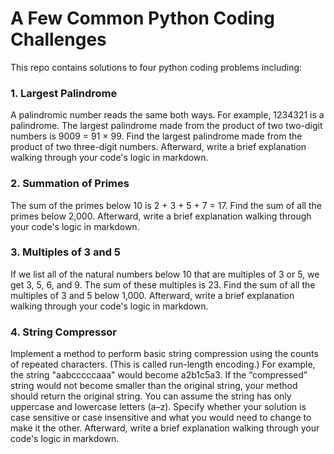 # A Few Common Python Coding Challenges

This repo contains solutions to four python coding problems including:

### 1. Largest Palindrome

A palindromic number reads the same both ways. For example, 1234321 is a palindrome. The largest palindrome made from the product of two two-digit numbers is 9009 = 91 × 99. Find the largest palindrome made from the product of two three-digit numbers. Afterward, write a brief explanation walking through your code's logic in markdown.

### 2. Summation of Primes

The sum of the primes below 10 is 2 + 3 + 5 + 7 = 17. Find the sum of all the primes below 2,000. Afterward, write a brief explanation walking through your code's logic in markdown.

### 3. Multiples of 3 and 5

If we list all of the natural numbers below 10 that are multiples of 3 or 5, we get 3, 5, 6, and 9. The sum of these multiples is 23. Find the sum of all the multiples of 3 and 5 below 1,000. Afterward, write a brief explanation walking through your code's logic in markdown.

### 4. String Compressor

Implement a method to perform basic string compression using the counts of repeated characters. (This is called run-length encoding.) For example, the string "aabcccccaaa" would become a2b1c5a3. If the “compressed” string would not become smaller than the original string, your method should return the original string. You can assume the string has only uppercase and lowercase letters (a–z). Specify whether your solution is case sensitive or case insensitive and what you would need to change to make it the other. Afterward, write a brief explanation walking through your code's logic in markdown.
